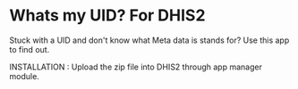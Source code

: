 # Whats my UID? For DHIS2

Stuck with a UID and don't know what Meta data is stands for? Use this app to find out.

INSTALLATION : Upload the zip file into DHIS2 through app manager module.

